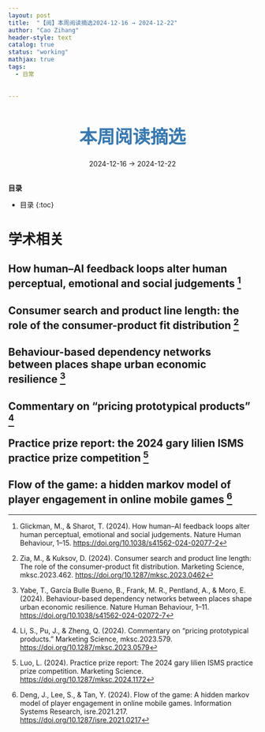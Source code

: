 ```yaml
---
layout: post
title:  "【阅】本周阅读摘选2024-12-16 → 2024-12-22"
author: "Cao Zihang"
header-style: text
catalog: true
status: "working"
mathjax: true
tags:
  - 日常
  
  
---
```

<center style="margin-bottom: 20px; margin-top: 50px"><font color="#3879B1" style="line-height: 1.4;font-weight: 700;font-size: 36px;box-sizing: border-box; ">本周阅读摘选</font></center>


<center style=" margin-bottom: 30px;">2024-12-16 → 2024-12-22</center>

<font style="font-weight: bold;">目录</font>

* 目录
{:toc}


# 学术相关
## How human–AI feedback loops alter human perceptual, emotional and social judgements [^1]

## Consumer search and product line length: the role of the consumer-product fit distribution [^2]

## Behaviour-based dependency networks between places shape urban economic resilience [^3]

## Commentary on “pricing prototypical products” [^4]

## Practice prize report: the 2024 gary lilien ISMS practice prize competition [^5]

## Flow of the game: a hidden markov model of player engagement in online mobile games [^6]

[^1]: Glickman, M., & Sharot, T. (2024). How human–AI feedback loops alter human perceptual, emotional and social judgements. Nature Human Behaviour, 1–15. https://doi.org/10.1038/s41562-024-02077-2

[^2]: Zia, M., & Kuksov, D. (2024). Consumer search and product line length: The role of the consumer-product fit distribution. Marketing Science, mksc.2023.462. https://doi.org/10.1287/mksc.2023.0462

[^3]: Yabe, T., García Bulle Bueno, B., Frank, M. R., Pentland, A., & Moro, E. (2024). Behaviour-based dependency networks between places shape urban economic resilience. Nature Human Behaviour, 1–11. https://doi.org/10.1038/s41562-024-02072-7

[^4]: Li, S., Pu, J., & Zheng, Q. (2024). Commentary on “pricing prototypical products.” Marketing Science, mksc.2023.579. https://doi.org/10.1287/mksc.2023.0579

[^5]: Luo, L. (2024). Practice prize report: The 2024 gary lilien ISMS practice prize competition. Marketing Science. https://doi.org/10.1287/mksc.2024.1172

[^6]: Deng, J., Lee, S., & Tan, Y. (2024). Flow of the game: A hidden markov model of player engagement in online mobile games. Information Systems Research, isre.2021.217. https://doi.org/10.1287/isre.2021.0217
